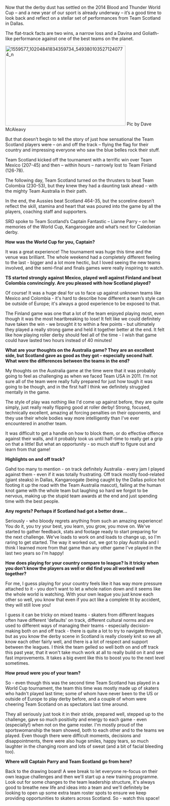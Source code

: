 <html><body><p>Now that the derby dust has settled on the 2014 Blood and Thunder World Cup – and a new year of our sport is already underway – it’s a good time to look back and reflect on a stellar set of performances from Team Scotland in Dallas.

The flat-track facts are two wins, a narrow loss and a Davina and Goliath-like performance against one of the best teams on the planet.

<a href="/2015/01/1559577_10204841834359734_5493801035271240774_n.jpg"><img class="wp-image-4535 " src="https://scottishrollerderbyblog.com/2015/01/1559577_10204841834359734_5493801035271240774_n.jpg?w=300" alt="1559577_10204841834359734_5493801035271240774_n" width="380" height="253"></a> Pic by Dave McAleavy
</p><p style="text-align:left;">But that doesn’t begin to tell the story of just how sensational the Team Scotland players were – on and off the track – flying the flag for their country and impressing everyone who saw the blue belles rock their stuff.</p>
Team Scotland kicked off the tournament with a terrific win over Team Mexico (207-45) and then – within hours – narrowly lost to Team Finland (126-78).

The following day, Team Scotland turned on the thrusters to beat Team Colombia (230-53), but they knew they had a daunting task ahead – with the mighty Team Australia in their path.

In the end, the Aussies beat Scotland 464-35, but the scoreline doesn’t reflect the skill, stamina and heart that was poured into the game by all the players, coaching staff and supporters.

SRD spoke to Team Scotland’s Captain Fantastic – Lianne Parry – on her memories of the World Cup, Kangaroogate and what’s next for Caledonian derby.

<strong>How was the World Cup for you, Captain?</strong>

It was a great experience! The tournament was huge this time and the venue was brilliant. The whole weekend had a completely different feeling to the last - bigger and a lot more hectic, but I loved seeing the new teams involved, and the semi-final and finals games were really inspiring to watch.

<strong>TS started strongly against Mexico, played well against Finland and beat Colombia convincingly. Are you pleased with how Scotland played?</strong>

Of course! It was a huge deal for us to face up against unknown teams like Mexico and Colombia - it's hard to describe how different a team’s style can be outside of Europe; it's always a good experience to be exposed to that.

The Finland game was one that a lot of the team enjoyed playing most, even though it was the most heartbreaking to lose! It felt like we could definitely have taken the win - we brought it to within a few points - but ultimately they played a really strong game and held it together better at the end. It felt like how playing roller derby should feel all of the time - I wish that game could have lasted two hours instead of 40 minutes!

<strong>What are your thoughts on the Australia game? They are an excellent side, but Scotland gave as good as they got – especially second half. What were the differences between the teams in the end?</strong>

My thoughts on the Australia game at the time were that it was probably going to feel as challenging as when we faced Team USA in 2011. I'm not sure all of the team were really fully prepared for just how tough it was going to be though, and in the first half I think we definitely struggled mentally in the game.

The style of play was nothing like I'd come up against before, they are quite simply, just really really flipping good at roller derby! Strong, focused, technically excellent, amazing at forcing penalties on their opponents, and they use their whole bodies way more intelligently than I've ever encountered in another team.

It was difficult to get a handle on how to block them, or do effective offence against their walls, and it probably took us until half-time to really get a grip on that a little! But what an opportunity - so much stuff to figure out and learn from that game!

<strong>Highlights on and off track?</strong>

Gahd too many to mention - on track definitely Australia - every jam I played against them - even if it was totally frustrating. Off track mostly food-related (giant steaks) in Dallas, Kangaroogate (being caught by the Dallas police hot footing it up the road with the Team Australia mascot), failing at the human knot game with the whole team but laughing so hard we forgot to be nervous, making up the stupid team awards at the end and just spending time with the best people.

<strong>Any regrets? Perhaps if Scotland had got a better draw…</strong>

Seriously - who bloody regrets anything from such an amazing experience! You do it, you try your best, you learn, you grow, you move on. We've started to gather feedback, stats and footage ready to start preparing for the next challenge. We've loads to work on and loads to change up, so I'm raring to get started. The way it worked out, we got to play Australia and I think I learned more from that game than any other game I've played in the last two years so I'm happy!

<strong>How does playing for your country compare to league? Is it tricky when you don’t know the players as well or did find you all worked well together?</strong>

For me, I guess playing for your country feels like it has way more pressure attached to it - you don't want to let a whole nation down and it seems like the whole world is watching. With your own league you just know each other so well, you know that even if you act like a complete tit by accident, they will still love you!

I guess it can be tricky on mixed teams - skaters from different leagues often have different 'defaults' on track, different cultural norms and are used to different ways of managing their teams - especially decision-making both on and off track - there is quite a lot to try to navigate through, but as you know the derby scene in Scotland is really closely knit so we all know each other fairly well, and there is a lot of respect and support between the leagues. I think the team gelled so well both on and off track this past year, that it won't take much work at all to really build on it and see fast improvements. It takes a big event like this to boost you to the next level sometimes.

<strong>How proud were you of your team? </strong>

So - even though this was the second time Team Scotland has played in a World Cup tournament, the team this time was mostly made up of skaters who hadn't played last time; some of whom have never been to the US or outside of Europe to play derby before, and a couple of whom were cheering Team Scotland on as spectators last time around.

They all seriously just took it in their stride, prepared well, stepped up to the challenge, gave so much positivity and energy to each game - even (especially!) when not on the game roster. I'm mostly proud of the sportswomanship the team showed, both to each other and to the teams we played. Even though there were difficult moments, decisions and disappointments, there were also huge smiles, happy tears, so much laughter in the changing room and lots of sweat (and a bit of facial bleeding too).

<strong>Where will Captain Parry and Team Scotland go from here?</strong>

Back to the drawing board! A wee break to let everyone re-focus on their own league challenges and then we'll start up a new training programme. Look out for some changes to the team leadership structure, it's always good to breathe new life and ideas into a team and we'll definitely be looking to open up some extra team roster spots to ensure we keep providing opportunities to skaters across Scotland. So - watch this space!</body></html>
